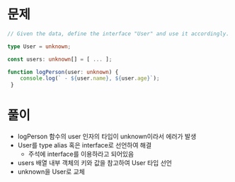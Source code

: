 # 문제

```ts
// Given the data, define the interface "User" and use it accordingly.

type User = unknown;

const users: unknown[] = [ ... ];

function logPerson(user: unknown) {
    console.log(` - ${user.name}, ${user.age}`);
 }
```

# 풀이

- logPerson 함수의 user 인자의 타입이 unknown이라서 에러가 발생
- User를 type alias 혹은 interface로 선언하여 해결
  - 주석에 interface를 이용하라고 되어있음
- users 배열 내부 객체의 키와 값을 참고하여 User 타입 선언
- unknown을 User로 교체
